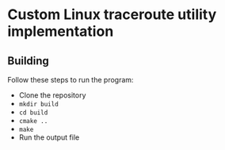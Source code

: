 # Custom Linux traceroute utility implementation

## Building
Follow these steps to run the program:
- Clone the repository
- `mkdir build`
- `cd build`
- `cmake ..`
- `make`
- Run the output file